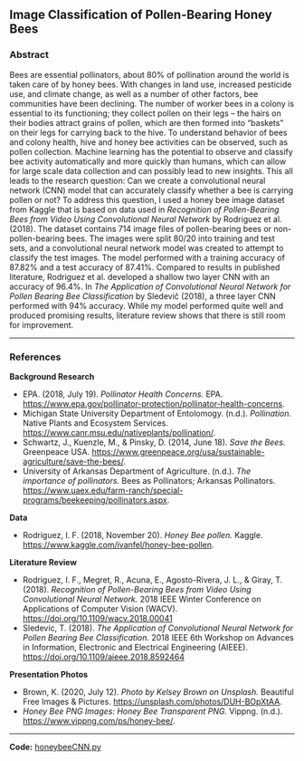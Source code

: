 ## Image Classification of Pollen-Bearing Honey Bees

### Abstract

Bees are essential pollinators, about 80% of pollination around the world is taken care of by honey bees. With changes in land use, increased pesticide use, and climate change, as well as a number of other factors, bee communities have been declining. The number of worker bees in a colony is essential to its functioning; they collect pollen on their legs – the hairs on their bodies attract grains of pollen, which are then formed into “baskets” on their legs for carrying back to the hive. To understand behavior of bees and colony health, hive and honey bee activities can be observed, such as pollen collection. Machine learning has the potential to observe and classify bee activity automatically and more quickly than humans, which can allow for large scale data collection and can possibly lead to new insights. This all leads to the research question: Can we create a convolutional neural network (CNN) model that can accurately classify whether a bee is carrying pollen or not? To address this question, I used a honey bee image dataset from Kaggle that is based on data used in *Recognition of Pollen-Bearing Bees from Video Using Convolutional Neural Network* by Rodriguez et al. (2018). The dataset contains 714 image files of pollen-bearing bees or non-pollen-bearing bees. The images were split 80/20 into training and test sets, and a convolutional neural network model was created to attempt to classify the test images. The model performed with a training accuracy of 87.82% and a test accuracy of 87.41%. Compared to results in published literature, Rodriguez et al. developed a shallow two layer CNN with an accuracy of 96.4%. In *The Application of Convolutional Neural Network for Pollen Bearing Bee Classification* by Sledevič (2018), a three layer CNN performed with 94% accuracy. While my model performed quite well and produced promising results, literature review shows that there is still room for improvement.

----

### References

**Background Research**
- EPA. (2018, July 19). *Pollinator Health Concerns.* EPA. https://www.epa.gov/pollinator-protection/pollinator-health-concerns. 
- Michigan State University Department of Entolomogy. (n.d.). *Pollination.* Native Plants and Ecosystem Services. https://www.canr.msu.edu/nativeplants/pollination/. 
- Schwartz, J., Kuenzle, M., &amp; Pinsky, D. (2014, June 18). *Save the Bees.* Greenpeace USA. https://www.greenpeace.org/usa/sustainable-agriculture/save-the-bees/. 
- University of Arkansas Department of Agriculture. (n.d.). *The importance of pollinators.* Bees as Pollinators; Arkansas Pollinators. https://www.uaex.edu/farm-ranch/special-programs/beekeeping/pollinators.aspx. 

**Data**
- Rodriguez, I. F. (2018, November 20). *Honey Bee pollen.* Kaggle. https://www.kaggle.com/ivanfel/honey-bee-pollen. 

**Literature Review**
- Rodriguez, I. F., Megret, R., Acuna, E., Agosto-Rivera, J. L., &amp; Giray, T. (2018). *Recognition of Pollen-Bearing Bees from Video Using Convolutional Neural Network.* 2018 IEEE Winter Conference on Applications of Computer Vision (WACV). https://doi.org/10.1109/wacv.2018.00041 
- Sledevic, T. (2018). *The Application of Convolutional Neural Network for Pollen Bearing Bee Classification.* 2018 IEEE 6th Workshop on Advances in Information, Electronic and Electrical Engineering (AIEEE). https://doi.org/10.1109/aieee.2018.8592464 

**Presentation Photos**
- Brown, K. (2020, July 12). *Photo by Kelsey Brown on Unsplash.* Beautiful Free Images &amp; Pictures. https://unsplash.com/photos/DUH-BOpXtAA. 
- *Honey Bee PNG Images: Honey Bee Transparent PNG.* Vippng. (n.d.). https://www.vippng.com/ps/honey-bee/. 


-----

**Code:** [honeybeeCNN.py](https://github.com/natallzl/data310/blob/main/honeybeeCNN.py)

